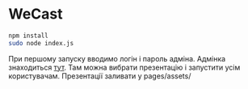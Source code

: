 # WeCast

````bash
npm install
sudo node index.js
````
При першому запуску вводимо логін і пароль адміна.
Адмінка знаходиться [тут](http://localhost/admint "тут").
Там можна вибрати презентацію і запустити усім користувачам.
Презентації заливати у pages/assets/
